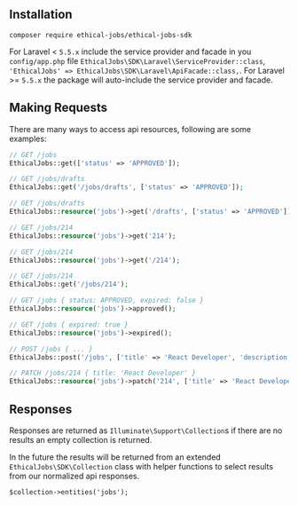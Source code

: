 ## Installation

`composer require ethical-jobs/ethical-jobs-sdk`

For Laravel < `5.5.x` include the service provider and facade in you `config/app.php` file `EthicalJobs\SDK\Laravel\ServiceProvider::class`, `'EthicalJobs' => EthicalJobs\SDK\Laravel\ApiFacade::class,`. For Laravel >= `5.5.x` the package will auto-include the service provider and facade.

## Making Requests

There are many ways to access api resources, following are some examples:

```php
// GET /jobs
EthicalJobs::get(['status' => 'APPROVED']);

// GET /jobs/drafts
EthicalJobs::get('/jobs/drafts', ['status' => 'APPROVED']);

// GET /jobs/drafts
EthicalJobs::resource('jobs')->get('/drafts', ['status' => 'APPROVED']);

// GET /jobs/214
EthicalJobs::resource('jobs')->get('214');

// GET /jobs/214
EthicalJobs::resource('jobs')->get('/214');

// GET /jobs/214
EthicalJobs::get('/jobs/214');

// GET /jobs { status: APPROVED, expired: false }
EthicalJobs::resource('jobs')->approved();

// GET /jobs { expired: true }
EthicalJobs::resource('jobs')->expired();

// POST /jobs { ... }
EthicalJobs::post('/jobs', ['title' => 'React Developer', 'description' => 'We are looking for...']);

// PATCH /jobs/214 { title: 'React Developer' }
EthicalJobs::resource('jobs')->patch('214', ['title' => 'React Developer']);
```

## Responses

Responses are returned as `Illuminate\Support\Collection`s if there are no results an empty collection is returned.

In the future the results will be returned from an extended `EthicalJobs\SDK\Collection` class with helper functions to select results from our normalized api responses.

`$collection->entities('jobs');`
